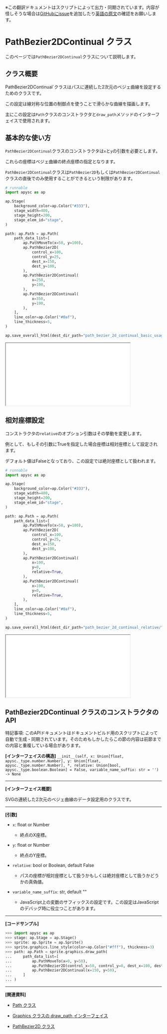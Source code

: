 <span class="inconspicuous-txt">※この翻訳ドキュメントはスクリプトによって出力・同期されています。内容が怪しそうな場合は<a href="https://github.com/simon-ritchie/apysc/issues" target="_blank">GitHubにissue</a>を追加したり[英語の原文](https://simon-ritchie.github.io/apysc/en/path_bezier_2d_continual.html)の確認をお願いします。</span>

# PathBezier2DContinual クラス

このページでは`PathBezier2DContinual`クラスについて説明します。

## クラス概要

PathBezier2DContinual`クラスはパスに連続した2次元のベジェ曲線を設定するためのクラスです。

この設定は線対称な位置の制御点を使うことで滑らかな曲線を描画します。

主にこの設定は`Path`クラスのコンストラクタと`draw_path`メソッドのインターフェイスで使用されます。

## 基本的な使い方

`PathBezier2DContinual`クラスのコンストラクタは`x`と`y`の引数を必要とします。

これらの座標はベジェ曲線の終点座標の指定となります。

`PathBezier2DContinual`クラスは`PathBezier2D`もしくは`PathBezier2DContinual`クラスの直後でのみ使用することができるという制限があります。

```py
# runnable
import apysc as ap

ap.Stage(
    background_color=ap.Color("#333"),
    stage_width=400,
    stage_height=200,
    stage_elem_id="stage",
)

path: ap.Path = ap.Path(
    path_data_list=[
        ap.PathMoveTo(x=50, y=100),
        ap.PathBezier2D(
            control_x=100,
            control_y=25,
            dest_x=150,
            dest_y=100,
        ),
        ap.PathBezier2DContinual(
            x=250,
            y=100,
        ),
        ap.PathBezier2DContinual(
            x=350,
            y=100,
        ),
    ],
    line_color=ap.Color("#0af"),
    line_thickness=5,
)

ap.save_overall_html(dest_dir_path="path_bezier_2d_continual_basic_usage/")
```

<iframe src="static/path_bezier_2d_continual_basic_usage/index.html" width="400" height="200"></iframe>

## 相対座標設定

コンストラクタの`relative`のオプション引数はその挙動を変更します。

例として、もしその引数にTrueを指定した場合座標は相対座標として設定されます。

デフォルト値はFalseとなっており、この設定では絶対座標として扱われます。

```py
# runnable
import apysc as ap

ap.Stage(
    background_color=ap.Color("#333"),
    stage_width=400,
    stage_height=200,
    stage_elem_id="stage",
)

path: ap.Path = ap.Path(
    path_data_list=[
        ap.PathMoveTo(x=50, y=100),
        ap.PathBezier2D(
            control_x=100,
            control_y=25,
            dest_x=150,
            dest_y=100,
        ),
        ap.PathBezier2DContinual(
            x=100,
            y=0,
            relative=True,
        ),
        ap.PathBezier2DContinual(
            x=100,
            y=0,
            relative=True,
        ),
    ],
    line_color=ap.Color("#0af"),
    line_thickness=5,
)

ap.save_overall_html(dest_dir_path="path_bezier_2d_continual_relative/")
```

<iframe src="static/path_bezier_2d_continual_relative/index.html" width="400" height="200"></iframe>

## PathBezier2DContinual クラスのコンストラクタのAPI

<span class="inconspicuous-txt">特記事項: このAPIドキュメントはドキュメントビルド用のスクリプトによって自動で生成・同期されています。そのためもしかしたらこの節の内容は前節までの内容と重複している場合があります。</span>

**[インターフェイスの構造]** `__init__(self, x: Union[float, apysc._type.number.Number], y: Union[float, apysc._type.number.Number], *, relative: Union[bool, apysc._type.boolean.Boolean] = False, variable_name_suffix: str = '') -> None`<hr>

**[インターフェイス概要]**

SVGの連続した2次元のベジェ曲線のデータ設定用のクラスです。<hr>

**[引数]**

- `x`: float or Number
  - 終点のX座標。

- `y`: float or Number
  - 終点のY座標。

- `relative`: bool or Boolean, default False
  - パスの座標が相対座標として扱うかもしくは絶対座標として扱うかどうかの真偽値。

- `variable_name_suffix`: str, default ""
  - JavaScript上の変数のサフィックスの設定です。この設定はJavaScriptのデバッグ時に役立つことがあります。

<hr>

**[コードサンプル]**

```py
>>> import apysc as ap
>>> stage: ap.Stage = ap.Stage()
>>> sprite: ap.Sprite = ap.Sprite()
>>> sprite.graphics.line_style(color=ap.Color("#fff"), thickness=3)
>>> path: ap.Path = sprite.graphics.draw_path(
...     path_data_list=[
...         ap.PathMoveTo(x=0, y=50),
...         ap.PathBezier2D(control_x=50, control_y=0, dest_x=100, dest_y=50),
...         ap.PathBezier2DContinual(x=150, y=50),
...     ]
... )
```

<hr>

**[関連資料]**

- [Path クラス](https://simon-ritchie.github.io/apysc/jp/jp_path.html)
- [Graphics クラスの draw_path インターフェイス](https://simon-ritchie.github.io/apysc/jp/jp_graphics_draw_path.html)

- [PathBezier2D クラス](https://simon-ritchie.github.io/apysc/jp/jp_path_bezier_2d.html)